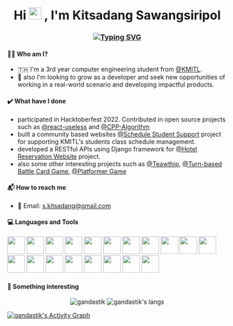 <h1 align="center">Hi <img src="https://media.giphy.com/media/hvRJCLFzcasrR4ia7z/giphy.gif" width="28">
, I'm Kitsadang Sawangsiripol</h1>
<h3 align="center"><a href="https://git.io/typing-svg"><img src="https://readme-typing-svg.herokuapp.com?font=Fira+Code&duration=3000&pause=1000&color=F71A1A&width=540&lines=A+passionate+and+motivated+software+developer" alt="Typing SVG" /></a></h3>

#### 👨‍💻 Who am I?
- 🇹🇭 I'm a 3rd year computer engineering student from [@KMITL](https://www.kmitl.ac.th).
- 🙂 also I'm looking to grow as a developer and seek new opportunities of working in a real-world scenario and developing impactful products.

#### ✔️ What have I done
- participated in Hacktoberfest 2022. Contributed in open source projects such as [@react-useless](https://github.com/narze/react-useless) and [@CPP-Algorithm](https://github.com/fsd30/CPP-Algorithms)
- built a community based websites [@Schedule Student Support](https://github.com/ExodiaZquad/SSS-Frontend) project for supporting KMITL's students class schedule management.
- developed a RESTful APIs using Django framework for [@Hotel Reservation Website](https://github.com/ExodiaZquad/Hotel-Backend) project.
- also some other interesting projects such as [@Teawthip](https://github.com/gandastik/TeawThip), [@Turn-based Battle Card Game](https://github.com/gandastik/CardGame),
[@Platformer Game](https://github.com/gandastik/InVaders)

#### 📬 How to reach me
- 💌 Email: s.kitsadang@gmail.com

#### 💻 Languages and Tools
<p>
<img src="https://cdn.jsdelivr.net/gh/devicons/devicon/icons/vim/vim-original.svg" height="40" width="40"/>
<img src="https://cdn.jsdelivr.net/gh/devicons/devicon/icons/react/react-original-wordmark.svg" height="40" width="40"/>
<img src="https://cdn.jsdelivr.net/gh/devicons/devicon/icons/javascript/javascript-original.svg" height="40" width="40" />
<img src="https://cdn.jsdelivr.net/gh/devicons/devicon/icons/typescript/typescript-original.svg" height="40" width="40" />
<img src="https://cdn.jsdelivr.net/gh/devicons/devicon/icons/html5/html5-original.svg" height="40" width="40"/>
<img src="https://cdn.jsdelivr.net/gh/devicons/devicon/icons/css3/css3-original.svg" height="40" width="40"/>
<img src="https://cdn.jsdelivr.net/gh/devicons/devicon/icons/tailwindcss/tailwindcss-plain.svg" height="40" width="40"/>
<img src="https://cdn.jsdelivr.net/gh/devicons/devicon/icons/c/c-original.svg" height="40" width="40"/>
<img src="https://cdn.jsdelivr.net/gh/devicons/devicon/icons/cplusplus/cplusplus-original.svg" height="40" width="40"/>
<img src="https://cdn.jsdelivr.net/gh/devicons/devicon/icons/csharp/csharp-original.svg" height="40" width="40"/>
<img src="https://cdn.jsdelivr.net/gh/devicons/devicon/icons/go/go-original.svg" height="40" width="40"/>
<img src="https://cdn.jsdelivr.net/gh/devicons/devicon/icons/java/java-original.svg" height="40" width="40"/>
<img src="https://cdn.jsdelivr.net/gh/devicons/devicon/icons/python/python-original.svg" height="40" width="40"/>
<img src="https://cdn.jsdelivr.net/gh/devicons/devicon/icons/nodejs/nodejs-original-wordmark.svg" height="40" width="40"/>
<img src="https://cdn.jsdelivr.net/gh/devicons/devicon/icons/heroku/heroku-plain.svg" height="40" width="40"/>
<img src="https://cdn.jsdelivr.net/gh/devicons/devicon/icons/mongodb/mongodb-original-wordmark.svg" height="40" width="40"/>
<img src="https://cdn.jsdelivr.net/gh/devicons/devicon/icons/git/git-original.svg" height="40" width="40"/>
<img src="https://cdn.jsdelivr.net/gh/devicons/devicon/icons/linux/linux-original.svg" height="40" width="40" />
<img src="https://cdn.jsdelivr.net/gh/devicons/devicon/icons/express/express-original.svg" height="40" width="40"/>
</p>

#### 👀 Something interesting
<p align="center">
<img src="https://github-readme-stats.vercel.app/api?username=gandastik&count_private=true&show_icons=true&theme=github_dark&hide_title=true&include_all_commits=true" alt="gandastik"/>
<img src="https://github-readme-stats.vercel.app/api/top-langs/?username=gandastik&layout=compact&langs_count=10&hide=Jupyter+Notebook,CMake&theme=github_dark" alt="gandastik's langs" />
</p>
<a href="https://github.com/ashutosh00710/github-readme-activity-graph"><img alt="gandastik's Activity Graph" src="https://denvercoder1-activity-graph.herokuapp.com/graph/?username=gandastik&bg_color=1F222E&color=F8D866&line=F85D7F&point=FFFFFF&hide_border=true" /></a>
